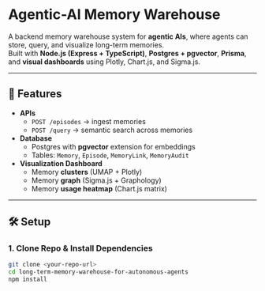 # Agentic-AI Memory Warehouse

A backend memory warehouse system for **agentic AIs**, where agents can store, query, and visualize long-term memories.  
Built with **Node.js (Express + TypeScript)**, **Postgres + pgvector**, **Prisma**, and **visual dashboards** using Plotly, Chart.js, and Sigma.js.

---

## 🚀 Features

- **APIs**
  - `POST /episodes` → ingest memories
  - `POST /query` → semantic search across memories
- **Database**
  - Postgres with **pgvector** extension for embeddings
  - Tables: `Memory`, `Episode`, `MemoryLink`, `MemoryAudit`
- **Visualization Dashboard**
  - Memory **clusters** (UMAP + Plotly)
  - Memory **graph** (Sigma.js + Graphology)
  - Memory **usage heatmap** (Chart.js matrix)

---

## 🛠️ Setup

### 1. Clone Repo & Install Dependencies

```bash
git clone <your-repo-url>
cd long-term-memory-warehouse-for-autonomous-agents
npm install

